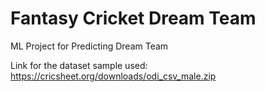 # Fantasy Cricket Dream Team
 ML Project for Predicting Dream Team
 
 Link for the dataset sample used:
 https://cricsheet.org/downloads/odi_csv_male.zip
